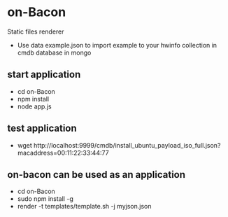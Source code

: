 # on-Bacon
Static files renderer

- Use data example.json to import example to your hwinfo collection in cmdb database in mongo

## start application
- cd on-Bacon
- npm install
- node app.js

## test application

- wget http://localhost:9999/cmdb/install_ubuntu_payload_iso_full.json?macaddress=00:11:22:33:44:77

## on-bacon can be used as an application

- cd on-Bacon
- sudo npm install -g
- render -t templates/template.sh -j myjson.json
